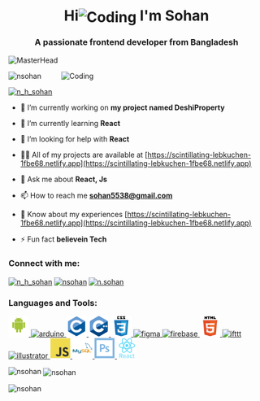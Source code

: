 <h1 align="center">Hi<img align="center" alt="Coding" width="50" src="https://user-images.githubusercontent.com/50475752/222755171-e61ad827-dbbb-4e93-9de7-7099e59050c1.gif"> I'm Sohan</h1>
<h3 align="center">A passionate frontend developer from Bangladesh</h3>

![MasterHead](https://user-images.githubusercontent.com/50475752/222752444-42c970e6-ead1-47a8-9dcc-20ee9917d76b.jpg)


<img align="right" alt="Coding" width="400" src="https://user-images.githubusercontent.com/69011963/137184767-79a13ec7-1bb3-4341-a6da-3a149c9c159a.gif">

<p align="left"> <img src="https://komarev.com/ghpvc/?username=nsohan&label=Profile%20views&color=0e75b6&style=flat" alt="nsohan" /> </p>


<p align="left"> <a href="https://twitter.com/n_h_sohan" target="blank"><img src="https://img.shields.io/twitter/follow/n_h_sohan?logo=twitter&style=for-the-badge" alt="n_h_sohan" /></a> </p>

- 🔭 I’m currently working on **my project named DeshiProperty**

- 🌱 I’m currently learning **React**

- 🤝 I’m looking for help with **React**

- 👨‍💻 All of my projects are available at [https://scintillating-lebkuchen-1fbe68.netlify.app](https://scintillating-lebkuchen-1fbe68.netlify.app)

- 💬 Ask me about **React, Js**

- 📫 How to reach me **sohan5538@gmail.com**

- 📄 Know about my experiences [https://scintillating-lebkuchen-1fbe68.netlify.app](https://scintillating-lebkuchen-1fbe68.netlify.app)

- ⚡ Fun fact **believein Tech**

<h3 align="left">Connect with me:</h3>
<p align="left">
<a href="https://twitter.com/n_h_sohan" target="blank"><img align="center" src="https://raw.githubusercontent.com/rahuldkjain/github-profile-readme-generator/master/src/images/icons/Social/twitter.svg" alt="n_h_sohan" height="30" width="40" /></a>
<a href="https://linkedin.com/in/nsohan" target="blank"><img align="center" src="https://raw.githubusercontent.com/rahuldkjain/github-profile-readme-generator/master/src/images/icons/Social/linked-in-alt.svg" alt="nsohan" height="30" width="40" /></a>
<a href="https://fb.com/n.sohan" target="blank"><img align="center" src="https://raw.githubusercontent.com/rahuldkjain/github-profile-readme-generator/master/src/images/icons/Social/facebook.svg" alt="n.sohan" height="30" width="40" /></a>
</p>

<h3 align="left">Languages and Tools:</h3>
<p align="left"> <a href="https://developer.android.com" target="_blank" rel="noreferrer"> <img src="https://raw.githubusercontent.com/devicons/devicon/master/icons/android/android-original-wordmark.svg" alt="android" width="40" height="40"/> </a> <a href="https://www.arduino.cc/" target="_blank" rel="noreferrer"> <img src="https://cdn.worldvectorlogo.com/logos/arduino-1.svg" alt="arduino" width="40" height="40"/> </a> <a href="https://www.cprogramming.com/" target="_blank" rel="noreferrer"> <img src="https://raw.githubusercontent.com/devicons/devicon/master/icons/c/c-original.svg" alt="c" width="40" height="40"/> </a> <a href="https://www.w3schools.com/cpp/" target="_blank" rel="noreferrer"> <img src="https://raw.githubusercontent.com/devicons/devicon/master/icons/cplusplus/cplusplus-original.svg" alt="cplusplus" width="40" height="40"/> </a> <a href="https://www.w3schools.com/css/" target="_blank" rel="noreferrer"> <img src="https://raw.githubusercontent.com/devicons/devicon/master/icons/css3/css3-original-wordmark.svg" alt="css3" width="40" height="40"/> </a> <a href="https://www.figma.com/" target="_blank" rel="noreferrer"> <img src="https://www.vectorlogo.zone/logos/figma/figma-icon.svg" alt="figma" width="40" height="40"/> </a> <a href="https://firebase.google.com/" target="_blank" rel="noreferrer"> <img src="https://www.vectorlogo.zone/logos/firebase/firebase-icon.svg" alt="firebase" width="40" height="40"/> </a> <a href="https://www.w3.org/html/" target="_blank" rel="noreferrer"> <img src="https://raw.githubusercontent.com/devicons/devicon/master/icons/html5/html5-original-wordmark.svg" alt="html5" width="40" height="40"/> </a> <a href="https://ifttt.com/" target="_blank" rel="noreferrer"> <img src="https://www.vectorlogo.zone/logos/ifttt/ifttt-ar21.svg" alt="ifttt" width="40" height="40"/> </a> <a href="https://www.adobe.com/in/products/illustrator.html" target="_blank" rel="noreferrer"> <img src="https://www.vectorlogo.zone/logos/adobe_illustrator/adobe_illustrator-icon.svg" alt="illustrator" width="40" height="40"/> </a> <a href="https://developer.mozilla.org/en-US/docs/Web/JavaScript" target="_blank" rel="noreferrer"> <img src="https://raw.githubusercontent.com/devicons/devicon/master/icons/javascript/javascript-original.svg" alt="javascript" width="40" height="40"/> </a> <a href="https://www.mysql.com/" target="_blank" rel="noreferrer"> <img src="https://raw.githubusercontent.com/devicons/devicon/master/icons/mysql/mysql-original-wordmark.svg" alt="mysql" width="40" height="40"/> </a> <a href="https://www.photoshop.com/en" target="_blank" rel="noreferrer"> <img src="https://raw.githubusercontent.com/devicons/devicon/master/icons/photoshop/photoshop-line.svg" alt="photoshop" width="40" height="40"/> </a> <a href="https://reactjs.org/" target="_blank" rel="noreferrer"> <img src="https://raw.githubusercontent.com/devicons/devicon/master/icons/react/react-original-wordmark.svg" alt="react" width="40" height="40"/> </a> </p>

<p><img align="left" src="https://github-readme-stats.vercel.app/api/top-langs?username=nsohan&show_icons=true&locale=en&layout=compact" alt="nsohan" /></p>

<p>&nbsp;<img align="center" src="https://github-readme-stats.vercel.app/api?username=nsohan&show_icons=true&locale=en" alt="nsohan" /></p>

<p><img align="center" src="https://github-readme-streak-stats.herokuapp.com/?user=nsohan&" alt="nsohan" /></p>
